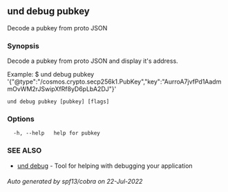 ## und debug pubkey

Decode a pubkey from proto JSON

### Synopsis

Decode a pubkey from proto JSON and display it's address.

Example:
$ und debug pubkey '{"@type":"/cosmos.crypto.secp256k1.PubKey","key":"AurroA7jvfPd1AadmmOvWM2rJSwipXfRf8yD6pLbA2DJ"}'
			

```
und debug pubkey [pubkey] [flags]
```

### Options

```
  -h, --help   help for pubkey
```

### SEE ALSO

* [und debug](und_debug.md)	 - Tool for helping with debugging your application

###### Auto generated by spf13/cobra on 22-Jul-2022
